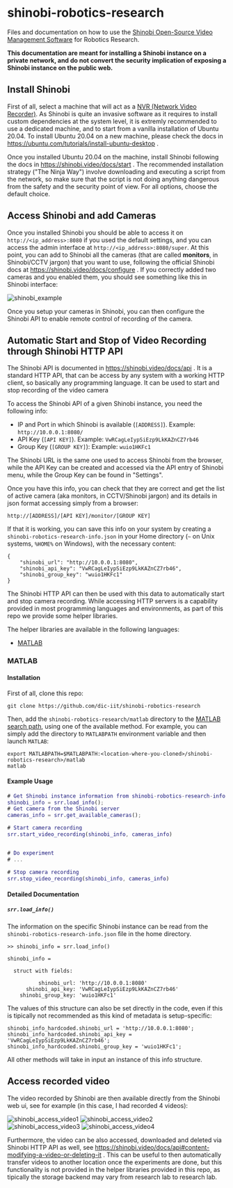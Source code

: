 # shinobi-robotics-research
Files and documentation on how to use the [Shinobi Open-Source Video Management Software](https://shinobi.video) for Robotics Research.

**This documentation are meant for installing a Shinobi instance on a private network, and do not convert the security implication of exposing a Shinobi instance on the public web.**

## Install Shinobi

First of all, select a machine that will act as a [NVR (Network Video Recorder)](https://en.wikipedia.org/wiki/Network_video_recorder). As Shinobi is quite an invasive software as it requires to install custom dependencies at the system level, it is extremly recommended to use a dedicated machine, and to start from a vanilla installation of Ubuntu 20.04. To install Ubuntu 20.04 on a new machine, please check the docs in https://ubuntu.com/tutorials/install-ubuntu-desktop .

Once you installed Ubuntu 20.04 on the machine, install Shinobi following the docs in https://shinobi.video/docs/start . The recommended installation strategy ("The Ninja Way") involve downloading and executing a script from the network, so make sure that the script is not doing anything dangerous from the safety and the security point of view. For all options, choose the default choice.

## Access Shinobi and add Cameras

Once you installed Shinobi you should be able to access it on `http://<ip_address>:8080` if you used the default settings, and you can access the admin interface at `http://<ip_address>:8080/super`. At this point, you can add to Shinobi all the cameras (that are called **monitors**, in Shinobi/CCTV jargon) that you want to use, following the official Shinobi docs at https://shinobi.video/docs/configure . If you correctly added two cameras and you enabled them, you should see something like this in Shinobi interface:

![shinobi_example](https://user-images.githubusercontent.com/1857049/127281442-a9c4deab-2411-498e-be09-517c165ad1fb.png)

Once you setup your cameras in Shinobi, you can then configure the Shinobi API to enable remote control of recording of the camera.

## Automatic Start and Stop of Video Recording through Shinobi HTTP API

The Shinobi API is documented in https://shinobi.video/docs/api . It is a standard HTTP API, that can be access by any system with a working HTTP client, so basically any programming language.  It can be used to start and stop recording of the video camera

To access the Shinobi API of a given Shinobi instance, you need the following info:
* IP and Port in which Shinobi is available (`[ADDRESS]`). Example: `http://10.0.0.1:8080/` 
* API Key (`[API KEY]`). Example: `VwRCagLeIypSiEzp9LkKAZnCZ7rb46`
* Group Key (`[GROUP KEY]`): Example: `wuio1HKFc1`

The Shinobi URL is the same one used to access Shinobi from the browser, while the API Key can be created and accessed via the API entry of Shinobi menu, while the Group Key can be found in "Settings".

Once you have this info, you can check that they are correct and get the list of active camera (aka monitors, in CCTV/Shinobi jargon) and its details in json format accessing simply from a browser:
~~~
http://[ADDRESS]/[API KEY]/monitor/[GROUP KEY]
~~~

If that it is working, you can save this info on your system by creating a `shinobi-robotics-research-info.json` in your Home directory (`~` on Unix systems, `%HOME%` on Windows), with the necessary content:
~~~
{
    "shinobi_url": "http://10.0.0.1:8080",
    "shinobi_api_key": "VwRCagLeIypSiEzp9LkKAZnCZ7rb46",
    "shinobi_group_key": "wuio1HKFc1"
}
~~~

The Shinobi HTTP API can then be used with this data to automatically start and stop camera recording. While accessing HTTP servers is a capability
provided in most programming languages and environments, as part of this repo we provide some helper libraries.

The helper libraries are available in the following languages:

* [MATLAB](#MATLAB)

### MATLAB

#### Installation

First of all, clone this repo:
~~~
git clone https://github.com/dic-iit/shinobi-robotics-research
~~~

Then, add the `shinobi-robotics-research/matlab` directory to the [MATLAB search path](https://www.mathworks.com/help/matlab/matlab_env/what-is-the-matlab-search-path.html), using one of the available method. For example, you can simply add the directory to `MATLABPATH` environment variable and then launch `MATLAB`:
~~~
export MATLABPATH=$MATLABPATH:<location-where-you-cloned>/shinobi-robotics-research>/matlab
matlab
~~~

#### Example Usage

~~~matlab
# Get Shinobi instance information from shinobi-robotics-research-info.json file
shinobi_info = srr.load_info();
# Get camera from the Shinobi server 
cameras_info = srr.get_available_cameras();

# Start camera recording
srr.start_video_recording(shinobi_info, cameras_info)


# Do experiment
# ...

# Stop camera recording
srr.stop_video_recording(shinobi_info, cameras_info)
~~~


#### Detailed Documentation

##### `srr.load_info()`

The information on the specific Shinobi instance can be read from the `shinobi-robotics-research-info.json` file in the home directory.
~~~
>> shinobi_info = srr.load_info()

shinobi_info = 

  struct with fields:

          shinobi_url: 'http://10.0.0.1:8080'
      shinobi_api_key: 'VwRCagLeIypSiEzp9LkKAZnCZ7rb46'
    shinobi_group_key: 'wuio1HKFc1'
~~~

The values of this structure can also be set directly in the code, even if this is tipically not recommended as this kind of metadata is setup-specific:
~~~
shinobi_info_hardcoded.shinobi_url = 'http://10.0.0.1:8080';
shinobi_info_hardcoded.shinobi_api_key = 'VwRCagLeIypSiEzp9LkKAZnCZ7rb46';
shinobi_info_hardcoded.shinobi_group_key = 'wuio1HKFc1';
~~~

All other methods will take in input an instance of this info structure.


## Access recorded video

The video recorded by Shinobi are then available directly from the Shinobi web ui, see for example (in this case, I had recorded 4 videos):

![shinobi_access_video1](https://user-images.githubusercontent.com/1857049/127284398-dc0c6271-f77a-4b8b-99aa-f7336dbd9497.png)
![shinobi_access_video2](https://user-images.githubusercontent.com/1857049/127284392-829a5820-c9ed-4272-bf06-87b1518d4819.png)
![shinobi_access_video3](https://user-images.githubusercontent.com/1857049/127284380-d3c228e1-6cbc-47db-b231-65e4658d6e29.png)
![shinobi_access_video4](https://user-images.githubusercontent.com/1857049/127284376-c4577756-2dff-45bb-a6f8-0ee4edfa6524.png)


Furthermore, the video can be also accessed, downloaded and deleted via Shinobi HTTP API as well, see https://shinobi.video/docs/api#content-modifying-a-video-or-deleting-it . This can be useful to then automatically transfer videos to another location once the experiments are done, but this
functionality is not provided in the helper libraries provided in this repo, as tipically the storage backend may vary from research lab to research lab. 
